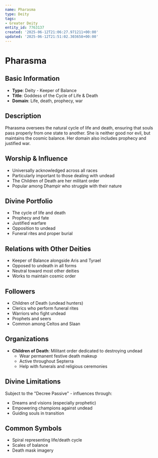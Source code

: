 ```yaml
---
name: Pharasma
type: Deity
tags:
- Greater Deity
entity_id: 7763137
created: '2025-06-12T21:06:27.971211+00:00'
updated: '2025-06-12T21:51:02.303658+00:00'
---
```


# Pharasma

## Basic Information
- **Type**: Deity - Keeper of Balance
- **Title**: Goddess of the Cycle of Life & Death
- **Domain**: Life, death, prophecy, war

## Description
Pharasma oversees the natural cycle of life and death, ensuring that souls pass properly from one state to another. She is neither good nor evil, but maintains the cosmic balance. Her domain also includes prophecy and justified war.

## Worship & Influence
- Universally acknowledged across all races
- Particularly important to those dealing with undead
- The Children of Death are her militant order
- Popular among Dhampir who struggle with their nature

## Divine Portfolio
- The cycle of life and death
- Prophecy and fate
- Justified warfare
- Opposition to undead
- Funeral rites and proper burial

## Relations with Other Deities
- Keeper of Balance alongside Aris and Tyrael
- Opposed to undeath in all forms
- Neutral toward most other deities
- Works to maintain cosmic order

## Followers
- Children of Death (undead hunters)
- Clerics who perform funeral rites
- Warriors who fight undead
- Prophets and seers
- Common among Celtos and Slaan

## Organizations
- **Children of Death**: Militant order dedicated to destroying undead
  - Wear permanent festive death makeup
  - Active throughout Septerra
  - Help with funerals and religious ceremonies

## Divine Limitations
Subject to the "Decree Passive" - influences through:
- Dreams and visions (especially prophetic)
- Empowering champions against undead
- Guiding souls in transition

## Common Symbols
- Spiral representing life/death cycle
- Scales of balance
- Death mask imagery